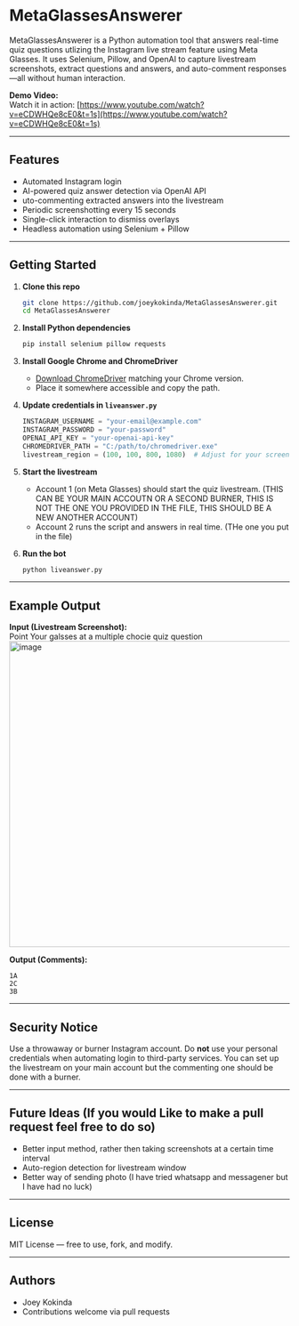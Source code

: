 # MetaGlassesAnswerer 

MetaGlassesAnswerer is a Python automation tool that answers real-time quiz questions utlizing the Instagram live stream feature using Meta Glasses. It uses Selenium, Pillow, and OpenAI to capture livestream screenshots, extract questions and answers, and auto-comment responses—all without human interaction.

**Demo Video:**  
Watch it in action: [https://www.youtube.com/watch?v=eCDWHQe8cE0&t=1s](https://www.youtube.com/watch?v=eCDWHQe8cE0&t=1s)

---

## Features

- Automated Instagram login  
- AI-powered quiz answer detection via OpenAI API  
- uto-commenting extracted answers into the livestream  
- Periodic screenshotting every 15 seconds  
- Single-click interaction to dismiss overlays  
- Headless automation using Selenium + Pillow

---

## Getting Started

1. **Clone this repo**
   ```bash
   git clone https://github.com/joeykokinda/MetaGlassesAnswerer.git
   cd MetaGlassesAnswerer
   ```

2. **Install Python dependencies**
   ```bash
   pip install selenium pillow requests
   ```

3. **Install Google Chrome and ChromeDriver**
   - [Download ChromeDriver](https://sites.google.com/a/chromium.org/chromedriver/downloads) matching your Chrome version.
   - Place it somewhere accessible and copy the path.

4. **Update credentials in `liveanswer.py`**
   ```python
   INSTAGRAM_USERNAME = "your-email@example.com"
   INSTAGRAM_PASSWORD = "your-password"
   OPENAI_API_KEY = "your-openai-api-key"
   CHROMEDRIVER_PATH = "C:/path/to/chromedriver.exe"
   livestream_region = (100, 100, 800, 1080)  # Adjust for your screen
   ```

5. **Start the livestream**
   - Account 1 (on Meta Glasses) should start the quiz livestream. (THIS CAN BE YOUR MAIN ACCOUTN OR A SECOND BURNER, THIS IS NOT THE ONE YOU PROVIDED IN THE FILE, THIS SHOULD BE A NEW ANOTHER ACCOUNT)
   - Account 2 runs the script and answers in real time. (THe one you put in the file)

6. **Run the bot**
   ```bash
   python liveanswer.py
   ```

---

## Example Output

**Input (Livestream Screenshot):**  
Point Your galsses at a multiple chocie quiz question
<img width="597" height="550" alt="image" src="https://github.com/user-attachments/assets/f09c3ad1-f0ec-49d1-929b-b9cd2b1cf799" />

**Output (Comments):**
```
1A  
2C  
3B  
```

---

## Security Notice

Use a throwaway or burner Instagram account. Do **not** use your personal credentials when automating login to third-party services. You can set up the livestream on your main account but the commenting one should be done with a burner.

---

## Future Ideas (If you would Like to make a pull request feel free to do so)

- Better input method, rather then taking screenshots at a certain time interval   
- Auto-region detection for livestream window
- Better way of sending photo (I have tried whatsapp and messagener but I have had no luck)

---

## License

MIT License — free to use, fork, and modify.

---

## Authors

- Joey Kokinda  
- Contributions welcome via pull requests
